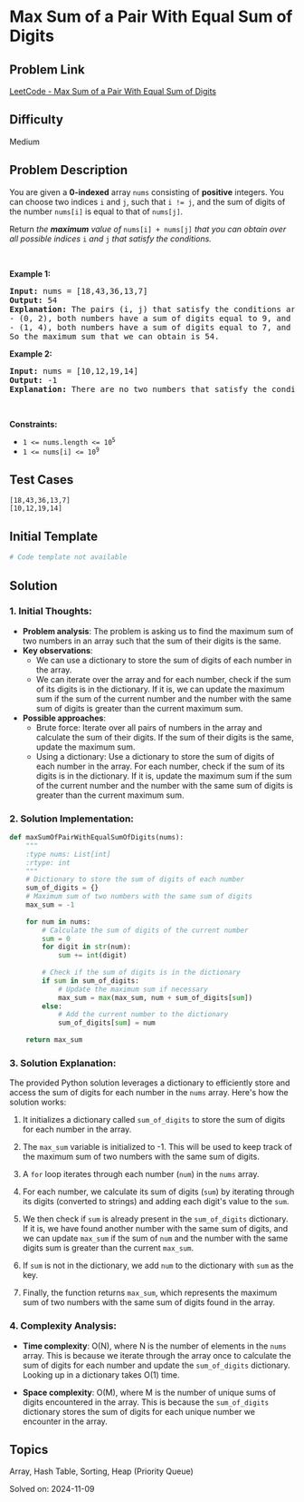 # Max Sum of a Pair With Equal Sum of Digits

## Problem Link
[LeetCode - Max Sum of a Pair With Equal Sum of Digits](https://leetcode.com/problems/max-sum-of-a-pair-with-equal-sum-of-digits/)

## Difficulty
Medium

## Problem Description
<p>You are given a <strong>0-indexed</strong> array <code>nums</code> consisting of <strong>positive</strong> integers. You can choose two indices <code>i</code> and <code>j</code>, such that <code>i != j</code>, and the sum of digits of the number <code>nums[i]</code> is equal to that of <code>nums[j]</code>.</p>

<p>Return <em>the <strong>maximum</strong> value of </em><code>nums[i] + nums[j]</code><em> that you can obtain over all possible indices </em><code>i</code><em> and </em><code>j</code><em> that satisfy the conditions.</em></p>

<p>&nbsp;</p>
<p><strong class="example">Example 1:</strong></p>

<pre>
<strong>Input:</strong> nums = [18,43,36,13,7]
<strong>Output:</strong> 54
<strong>Explanation:</strong> The pairs (i, j) that satisfy the conditions are:
- (0, 2), both numbers have a sum of digits equal to 9, and their sum is 18 + 36 = 54.
- (1, 4), both numbers have a sum of digits equal to 7, and their sum is 43 + 7 = 50.
So the maximum sum that we can obtain is 54.
</pre>

<p><strong class="example">Example 2:</strong></p>

<pre>
<strong>Input:</strong> nums = [10,12,19,14]
<strong>Output:</strong> -1
<strong>Explanation:</strong> There are no two numbers that satisfy the conditions, so we return -1.
</pre>

<p>&nbsp;</p>
<p><strong>Constraints:</strong></p>

<ul>
	<li><code>1 &lt;= nums.length &lt;= 10<sup>5</sup></code></li>
	<li><code>1 &lt;= nums[i] &lt;= 10<sup>9</sup></code></li>
</ul>


## Test Cases
```
[18,43,36,13,7]
[10,12,19,14]
```

## Initial Template
```python
# Code template not available
```

## Solution
### 1. Initial Thoughts:

- **Problem analysis**: The problem is asking us to find the maximum sum of two numbers in an array such that the sum of their digits is the same.
- **Key observations**: 
    - We can use a dictionary to store the sum of digits of each number in the array.
    - We can iterate over the array and for each number, check if the sum of its digits is in the dictionary. If it is, we can update the maximum sum if the sum of the current number and the number with the same sum of digits is greater than the current maximum sum.
- **Possible approaches**: 
    - Brute force: Iterate over all pairs of numbers in the array and calculate the sum of their digits. If the sum of their digits is the same, update the maximum sum.
    - Using a dictionary: Use a dictionary to store the sum of digits of each number in the array. For each number, check if the sum of its digits is in the dictionary. If it is, update the maximum sum if the sum of the current number and the number with the same sum of digits is greater than the current maximum sum.

### 2. Solution Implementation:
```python
def maxSumOfPairWithEqualSumOfDigits(nums):
    """
    :type nums: List[int]
    :rtype: int
    """
    # Dictionary to store the sum of digits of each number
    sum_of_digits = {}
    # Maximum sum of two numbers with the same sum of digits
    max_sum = -1
    
    for num in nums:
        # Calculate the sum of digits of the current number
        sum = 0
        for digit in str(num):
            sum += int(digit)
        
        # Check if the sum of digits is in the dictionary
        if sum in sum_of_digits:
            # Update the maximum sum if necessary
            max_sum = max(max_sum, num + sum_of_digits[sum])
        else:
            # Add the current number to the dictionary
            sum_of_digits[sum] = num
    
    return max_sum
```

### 3. Solution Explanation:

The provided Python solution leverages a dictionary to efficiently store and access the sum of digits for each number in the `nums` array. Here's how the solution works:

1. It initializes a dictionary called `sum_of_digits` to store the sum of digits for each number in the array.

2. The `max_sum` variable is initialized to -1. This will be used to keep track of the maximum sum of two numbers with the same sum of digits.

3. A `for` loop iterates through each number (`num`) in the `nums` array.

4. For each number, we calculate its sum of digits (`sum`) by iterating through its digits (converted to strings) and adding each digit's value to the `sum`.

5. We then check if `sum` is already present in the `sum_of_digits` dictionary. If it is, we have found another number with the same sum of digits, and we can update `max_sum` if the sum of `num` and the number with the same digits sum is greater than the current `max_sum`.

6. If `sum` is not in the dictionary, we add `num` to the dictionary with `sum` as the key.

7. Finally, the function returns `max_sum`, which represents the maximum sum of two numbers with the same sum of digits found in the array.

### 4. Complexity Analysis:

- **Time complexity**: O(N), where N is the number of elements in the `nums` array. This is because we iterate through the array once to calculate the sum of digits for each number and update the `sum_of_digits` dictionary. Looking up in a dictionary takes O(1) time.

- **Space complexity**: O(M), where M is the number of unique sums of digits encountered in the array. This is because the `sum_of_digits` dictionary stores the sum of digits for each unique number we encounter in the array.

## Topics
Array, Hash Table, Sorting, Heap (Priority Queue)

Solved on: 2024-11-09
